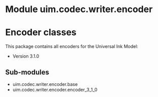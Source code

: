 Module uim.codec.writer.encoder
===============================
Encoder classes
===============
This package contains all encoders for the Universal Ink Model:

- Version 3.1.0

Sub-modules
-----------
* uim.codec.writer.encoder.base
* uim.codec.writer.encoder.encoder_3_1_0